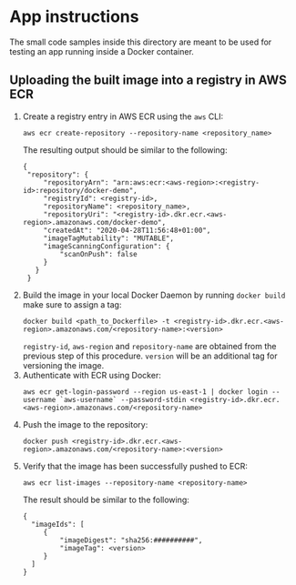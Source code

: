# App instructions

The small code samples inside this directory are meant to be used for testing an app running inside a Docker container. 

## Uploading the built image into a registry in AWS ECR
1. Create a registry entry in AWS ECR using the `aws` CLI:
   ```
   aws ecr create-repository --repository-name <repository_name>
   ```
   The resulting output should be similar to the following:
   ```
   {
    "repository": {
        "repositoryArn": "arn:aws:ecr:<aws-region>:<registry-id>:repository/docker-demo",
        "registryId": <registry-id>,
        "repositoryName": <repository_name>,
        "repositoryUri": "<registry-id>.dkr.ecr.<aws-region>.amazonaws.com/docker-demo",
        "createdAt": "2020-04-28T11:56:48+01:00",
        "imageTagMutability": "MUTABLE",
        "imageScanningConfiguration": {
            "scanOnPush": false
        }
      }
    }
   ```
1. Build the image in your local Docker Daemon by running `docker build` make sure to assign a tag:
   ```
   docker build <path_to_Dockerfile> -t <registry-id>.dkr.ecr.<aws-region>.amazonaws.com/<repository-name>:<version>
   ```
   `registry-id`, `aws-region` and `repository-name` are obtained from the previous step of this procedure. `version` will be an additional tag for versioning the image. 
1. Authenticate with ECR using Docker:
   ```
   aws ecr get-login-password --region us-east-1 | docker login --username `aws-username` --password-stdin <registry-id>.dkr.ecr.<aws-region>.amazonaws.com/<repository-name>
   ```
1. Push the image to the repository:
   ```
   docker push <registry-id>.dkr.ecr.<aws-region>.amazonaws.com/<repository-name>:<version>
   ```
1. Verify that the image has been successfully pushed to ECR:
   ```
   aws ecr list-images --repository-name <repository-name>
   ```
   The result should be similar to the following:
   ```
   {
     "imageIds": [
        {
            "imageDigest": "sha256:##########",
            "imageTag": <version>
        }
     ]
   }
   ```            